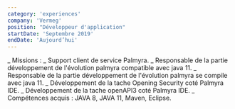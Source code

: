 ```yaml
---
category: 'experiences'
company: 'Vermeg'
position: "Développeur d'application"
startDate: 'Septembre 2019'
endDate: 'Aujourd’hui'
---
```


_ Missions : _ Support client de service Palmyra.
           _ Responsable de la partie développement de l'évolution palmyra compatible avec java 11.
           _ Responsable de la partie développement de l'évolution palmyra se compile avec java 11.
           _ Développement de la tache Opening Security coté Palmyra IDE.
           _ Développement de la tache openAPI3 coté Palmyra IDE.
_ Compétences acquis : JAVA 8, JAVA 11, Maven, Eclipse.
